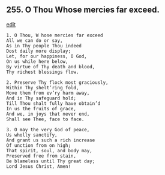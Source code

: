 
## 255.  O Thou Whose mercies far exceed.
[edit](https://docs.google.com/document/d/1n2oc9atPEgs-SIQAFNGz3BfSQt7SK6xJ/edit?mode=html)



    1. O Thou, W hose mercies far exceed
    All we can do or say,
    As in Thy people Thou indeed 
    Dost daily more display;
    Let, for our happiness, O God,
    On us while here below,
    By virtue of Thy death and blood,
    Thy richest blessings flow.

    2. Preserve Thy flock most graciously,
    Within Thy shelt’ring fold,
    Move them from ev’ry harm away,
    And in Thy safeguard hold;
    Till Thou shalt fully have obtain’d 
    In us the fruits of grace,
    And we, in joys that never end,
    Shall see Thee, face to face.

    3. O may the very God of peace,
    Us wholly sanctify,
    And grant us such a rich increase 
    Of unction from on high;
    That spirit, soul, and body may, 
    Preserved free from stain,
    Be blameless until Thy great day; 
    Lord Jesus Christ, Amen!
